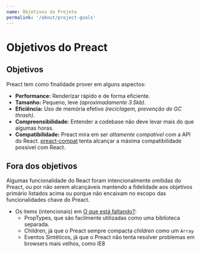 ```yaml
---
name: Objetivos do Projeto
permalink: '/about/project-goals'
---
```


# Objetivos do Preact

## Objetivos

Preact tem como finalidade prover em alguns aspectos:

- **Performance:** Renderizar rápido e de forma eficiente.
- **Tamanho:** Pequeno, leve _(aproximadamente 3.5kb)_.
- **Eficiência:** Uso de memória efetivo _(reciclagem, prevenção de GC thrash)_.
- **Compreensibilidade:** Entender a codebase não deve levar mais do que algumas horas.
- **Compatibilidade:** Preact mira em ser _altamente compatível_ com a API do React. [preact-compat] tenta alcançar a máxima compatibilidade possível com React.

## Fora dos objetivos

Algumas funcionalidade do React foram intencionalmente omitidas do Preact, ou por não serem alcançáveis mantendo a fidelidade aos objetívos primário listados acima ou porque não encaixam no escopo das funcionalidades chave do Preact.

- Os items (intencionais) em [O que está faltando?](/guide/differences-to-react#whats-missing):
    - PropTypes, que são facilmente utilizadas como uma biblioteca separada.
    - Children, já que o Preact sempre compacta _children_ como um `Array`
    - Eventos Sintéticos, já que o Preact não tenta resolver problemas em browsers mais velhos, como IE8

[preact-compat]: https://github.com/preactjs/preact-compat/
